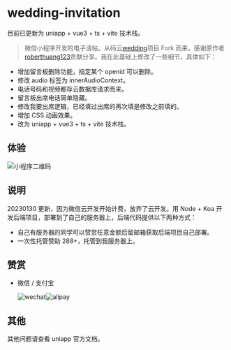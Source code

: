 <!--
 * @Author: zouyaoji@https://github.com/zouyaoji
 * @Date: 2020-12-12 16:15:26
 * @LastEditTime: 2023-01-30 14:35:02
 * @LastEditors: zouyaoji
 * @Description:
 * @FilePath: \wedding-invitation-github\README.md
-->

# wedding-invitation

目前已更新为 uniapp + vue3 + ts + vite 技术栈。

> 微信小程序开发的电子请帖。从码云[wedding](https://gitee.com/roberthuang123/wedding)项目 Fork 而来，感谢原作者[roberthuang123](https://gitee.com/roberthuang123)贡献分享。我在此基础上修改了一些细节，具体如下：

- 增加留言板删除功能，指定某个 openid 可以删除。
- 修改 audio 标签为 innerAudioContext。
- 电话号码和视频都存云数据库请求而来。
- 留言板出席电话简单隐藏。
- 修改我要出席逻辑，已经填过出席的再次填是修改之前填的。
- 增加 CSS 动画效果。
- 改为 uniapp + vue3 + ts + vite 技术栈。

## 体验

![小程序二维码](./ma.jpg)

## 说明

20230130 更新，因为微信云开发开始计费，放弃了云开发。用 Node + Koa 开发后端项目，部署到了自己的服务器上，后端代码提供以下两种方式：

- 自己有服务器的同学可以赞赏任意金额后留邮箱获取后端项目自己部署。
- 一次性托管赞助 288+，托管到我服务器上。

## 赞赏

- 微信 / 支付宝

  <div style="display: flex">
    <img alt="wechat" title="wechat" src="https://zouyaoji.top/vue-cesium/images/wechat.png">
    <img alt="alipay" title="alipay" src="https://zouyaoji.top/vue-cesium/images/alipay.png">
  </div>

## 其他

其他问题请查看 uniapp 官方文档。
